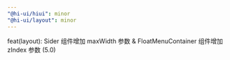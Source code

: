 ```yaml
---
"@hi-ui/hiui": minor
"@hi-ui/layout": minor
---
```


feat(layout): Sider 组件增加 maxWidth 参数 & FloatMenuContainer 组件增加 zIndex 参数 (5.0)
